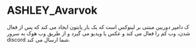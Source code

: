 # ASHLEY_Avarvok
ک دامپر دوربین مبتنی بر لینوکس است که یک بار پایتون ایجاد می کند که پس از فعال شدن، وب کم را فعال می کند و عکس یا ویدیو می گیرد و از طریق وب هوک به سرور discord شما ارسال می کند.
